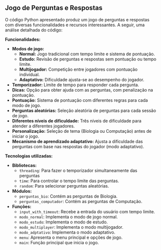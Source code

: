 ## Jogo de Perguntas e Respostas

O código Python apresentado produz um jogo de perguntas e respostas com diversas funcionalidades e recursos interessantes. A seguir, uma análise detalhada do código:

**Funcionalidades:**

* **Modos de jogo:**
    * **Normal:** Jogo tradicional com tempo limite e sistema de pontuação.
    * **Estudo:** Revisão de perguntas e respostas sem pontuação ou tempo limite.
    * **Multijogador:** Competição entre jogadores com pontuação individual.
    * **Adaptativo:** Dificuldade ajusta-se ao desempenho do jogador.
* **Temporizador:** Limite de tempo para responder cada pergunta.
* **Dicas:** Opção para obter ajuda com as perguntas, com penalização na pontuação.
* **Pontuação:** Sistema de pontuação com diferentes regras para cada modo de jogo.
* **Perguntas aleatórias:** Seleção aleatória de perguntas para cada sessão de jogo.
* **Diferentes níveis de dificuldade:** Três níveis de dificuldade para atender a diferentes jogadores.
* **Personalização:** Seleção de tema (Biologia ou Computação) antes de iniciar o jogo.
* **Mecanismo de aprendizado adaptativo:** Ajusta a dificuldade das perguntas com base nas respostas do jogador (modo adaptativo).

**Tecnologias utilizadas:**

* **Bibliotecas:**
    * `threading`: Para fazer o temporizador simultaneamente das perguntas
    * `time`: Para controlar o tempo limite das perguntas.
    * `random`: Para selecionar perguntas aleatórias.
* **Módulos:**
    * `perguntas_bio`: Contém as perguntas de Biologia.
    * `perguntas_computador`: Contém as perguntas de Computação.
* **Funções:**
    * `input_with_timeout`: Recebe a entrada do usuário com tempo limite.
    * `modo_normal`: Implementa o modo de jogo normal.
    * `modo_estudo`: Implementa o modo de estudo.
    * `modo_multiplayer`: Implementa o modo multijogador.
    * `modo_adptativo`: Implementa o modo adaptativo.
    * `menu`: Apresenta o menu principal e opções de jogo.
    * `main`: Função principal que inicia o jogo.

